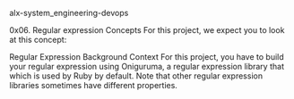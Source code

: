 alx-system_engineering-devops

0x06. Regular expression Concepts For this project, we expect you to look at this concept:

Regular Expression Background Context For this project, you have to build your regular expression using Oniguruma, a regular expression library that which is used by Ruby by default. Note that other regular expression libraries sometimes have different properties.
